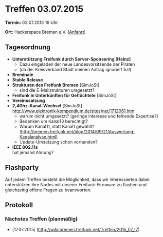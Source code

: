 # Treffen 03.07.2015

**Termin:** 03.07.2015 19 Uhr

**Ort:** Hackerspace Bremen e.V. ([Anfahrt](https://www.hackerspace-bremen.de/anfahrt/))

## Tagesordnung

* **Unterstützung Freifunk durch Server-Sponsoring [Heinz]**
  * Dazu eingeladen der neue Landesvorsitzende der Piraten
  * (da der Kreisverband Stadt meinen Antrag ignoriert hat)
* **Breminale**
* **Stable Release**
* **Strukturen des Freifunk Bremen** [SimJoSt]
  * sind die E-Mailstrukturen umgesetzt?
* **Freifunk in Unterkünften für Geflüchtete** [SimJoSt]
* **Vereinssatzung**
* **2,4Ghz-Kanal-Wechsel** [SimJoSt]  
  http://www.elektronik-kompendium.de/sites/net/1712061.htm
  * warum nicht umgesetzt? (geringe Interesse und fehlende Expertise?)
  * Bedenken um Kanal13 berechtigt?
  * Warum Kanal11, statt Kanal1 gewählt? (http://bremen.freifunk.net/blog/2014/09/21/Auswertung-Kanalanalyse.html)
  * Update-Umsetzung schon vorhanden?
* **IEEE 802.11s**  
  hat jemand Ahnung?


## Flashparty

Auf jedem Treffen besteht die Möglichkeit, dass wir Interessierten dabei unterstützen ihre Nodes mit unserer Freifunk-Firmware zu flashen und gleichzeitig offene Fragen zu beantworten.

## Protokoll



### Nächstes Treffen (planmäßig)
* [17.07.2015] (http://wiki.bremen.freifunk.net/Treffen/2015_07_17)